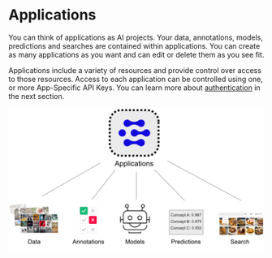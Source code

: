 # Applications

You can think of applications as AI projects. Your data, annotations, models, predictions and searches are contained within applications. You can create as many applications as you want and can edit or delete them as you see fit.

Applications include a variety of resources and provide control over access to those resources. Access to each application can be controlled using one, or more App-Specific API Keys. You can learn more about [authentication](https://docs.clarifai.com/getting-started/authentication) in the next section.

![](../../.gitbook/assets/applications%20%282%29.jpg)

